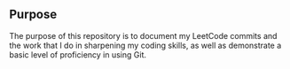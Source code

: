 ## Purpose

The purpose of this repository is to document my LeetCode commits and the work that I do in sharpening my coding skills, as well as demonstrate a basic level of proficiency in using Git.
